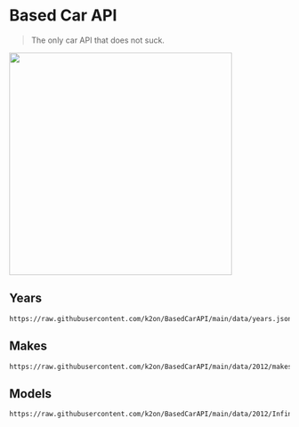 # Based Car API

> The only car API that does not suck.

<img height="400px" src="https://i.imgur.com/clM6xyp.png" />

## Years

```
https://raw.githubusercontent.com/k2on/BasedCarAPI/main/data/years.json
```

## Makes

```
https://raw.githubusercontent.com/k2on/BasedCarAPI/main/data/2012/makes.json
```

## Models

```
https://raw.githubusercontent.com/k2on/BasedCarAPI/main/data/2012/Infiniti/models.json
```
